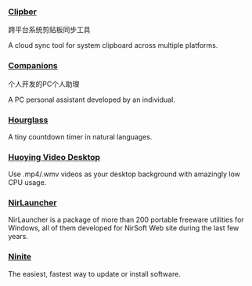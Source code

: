 ### [Clipber](http://clipber.com/clipber/)

跨平台系统剪贴板同步工具

A cloud sync tool for system clipboard across multiple platforms.

### [Companions](http://www.jackeriss.com/companions.htm)

个人开发的PC个人助理

A PC personal assistant developed by an individual.

### [Hourglass](https://chris.dziemborowicz.com/apps/hourglass/)

A tiny  countdown timer in natural languages.

### [Huoying Video Desktop](http://huoying666.com/)

Use .mp4/.wmv videos as your desktop background with amazingly low CPU usage.

### [NirLauncher](http://launcher.nirsoft.net/)

NirLauncher is a package of more than 200 portable freeware utilities for Windows, all of them developed for NirSoft Web site during the last few years.

### [Ninite](https://ninite.com/)

The easiest, fastest way to update or install software.

